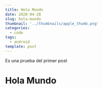 ```yaml
---
title: Hola Mundo
date: 2020-04-28
slug: hola-mundo
thumbnail: '../thumbnails/apple_thumb.png'
categories:
  - code
tags:
  - android
template: post
---
```


Es una prueba del primer post

# Hola Mundo